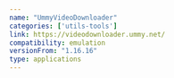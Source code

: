 ```yaml
---
name: "UmmyVideoDownloader"
categories: ['utils-tools']
link: https://videodownloader.ummy.net/
compatibility: emulation
versionFrom: "1.16.16"
type: applications
---
```


